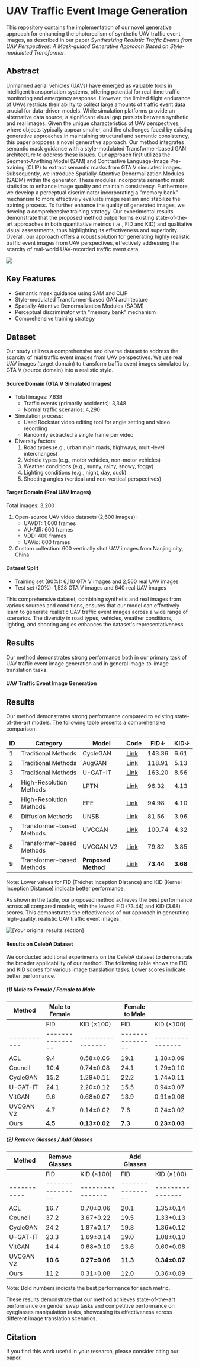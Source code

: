 # UAV Traffic Event Image Generation

This repository contains the implementation of our novel generative approach for enhancing the photorealism of synthetic UAV traffic event images, as described in our paper *Synthesizing Realistic Traffic Events from UAV Perspectives: A Mask-guided Generative Approach Based on Style-modulated Transformer*.  

## Abstract

Unmanned aerial vehicles (UAVs) have emerged as valuable tools in intelligent transportation systems, offering potential for real-time traffic monitoring and emergency response. However, the limited flight endurance of UAVs restricts their ability to collect large amounts of traffic event data crucial for data-driven models. While simulation platforms provide an alternative data source, a significant visual gap persists between synthetic and real images. Given the unique characteristics of UAV perspectives, where objects typically appear smaller, and the challenges faced by existing generative approaches in maintaining structural and semantic consistency, this paper proposes a novel generative approach. Our method integrates semantic mask guidance with a style-modulated Transformer-based GAN architecture to address these issues. Our approach first utilizes the Segment-Anything Model (SAM) and Contrastive Language-Image Pre-training (CLIP) to extract semantic masks from GTA V simulated images. Subsequently, we introduce Spatially-Attentive Denormalization Modules (SADM) within the generator. These modules incorporate semantic mask statistics to enhance image quality and maintain consistency. Furthermore, we develop a perceptual discriminator incorporating a "memory bank" mechanism to more effectively evaluate image realism and stabilize the training process. To further enhance the quality of generated images, we develop a comprehensive training strategy. Our experimental results demonstrate that the proposed method outperforms existing state-of-the-art approaches in both quantitative metrics (i.e., FID and KID) and qualitative visual assessments, thus highlighting its effectiveness and superiority. Overall, our approach offers a robust solution for generating highly realistic traffic event images from UAV perspectives, effectively addressing the scarcity of real-world UAV-recorded traffic event data.  

![](C:\Users\vvgod\Desktop\github\images\1.png)

## Key Features

- Semantic mask guidance using SAM and CLIP  
- Style-modulated Transformer-based GAN architecture  
- Spatially-Attentive Denormalization Modules (SADM)  
- Perceptual discriminator with "memory bank" mechanism  
- Comprehensive training strategy  

## Dataset

Our study utilizes a comprehensive and diverse dataset to address the scarcity of real traffic event images from UAV perspectives. We use real UAV images (target domain) to transform traffic event images simulated by GTA V (source domain) into a realistic style.  

#### Source Domain (GTA V Simulated Images)

- Total images: 7,638  
  - Traffic events (primarily accidents): 3,348  
  - Normal traffic scenarios: 4,290  
- Simulation process:  
  - Used Rockstar video editing tool for angle setting and video recording  
  - Randomly extracted a single frame per video  
- Diversity factors:  
  1. Road types (e.g., urban main roads, highways, multi-level interchanges)  
  2. Vehicle types (e.g., motor vehicles, non-motor vehicles)  
  3. Weather conditions (e.g., sunny, rainy, snowy, foggy)  
  4. Lighting conditions (e.g., night, day, dusk)  
  5. Shooting angles (vertical and non-vertical perspectives)  

#### Target Domain (Real UAV Images)

Total images: 3,200  

1. Open-source UAV video datasets (2,600 images):  
   - UAVDT: 1,000 frames  
   - AU-AIR: 600 frames  
   - VDD: 400 frames  
   - UAVid: 600 frames  
2. Custom collection: 600 vertically shot UAV images from Nanjing city, China  

#### Dataset Split

- Training set (80%): 6,110 GTA V images and 2,560 real UAV images  
- Test set (20%): 1,528 GTA V images and 640 real UAV images  

This comprehensive dataset, combining synthetic and real images from various sources and conditions, ensures that our model can effectively learn to generate realistic UAV traffic event images across a wide range of scenarios. The diversity in road types, vehicles, weather conditions, lighting, and shooting angles enhances the dataset's representativeness.  

## Results

Our method demonstrates strong performance both in our primary task of UAV traffic event image generation and in general image-to-image translation tasks.  

#### UAV Traffic Event Image Generation

## Results

Our method demonstrates strong performance compared to existing state-of-the-art models. The following table presents a comprehensive comparison:  

| ID   | Category                  | Model               | Code                                                         | FID↓      | KID↓     |
| ---- | ------------------------- | ------------------- | ------------------------------------------------------------ | --------- | -------- |
| 1    | Traditional Methods       | CycleGAN            | [Link](https://github.com/junyanz/pytorch-CycleGAN-and-pix2pix) | 143.36    | 6.61     |
| 2    | Traditional Methods       | AugGAN              | [Link](https://github.com/yuanmengzhixing/AugGAN-Cross-Domain-Adaptation-with-GAN-based-DataAugmentation) | 118.91    | 5.13     |
| 3    | Traditional Methods       | U-GAT-IT            | [Link](https://github.com/Lornatang/UGATIT-PyTorch)          | 163.20    | 8.56     |
| 4    | High-Resolution Methods   | LPTN                | [Link](https://github.com/csjliang/LPTN)                     | 96.32     | 4.13     |
| 5    | High-Resolution Methods   | EPE                 | [Link](https://github.com/isl-org/PhotorealismEnhancement)   | 94.98     | 4.10     |
| 6    | Diffusion Methods         | UNSB                | [Link](https://github.com/cyclomon/UNSB)                     | 81.56     | 3.96     |
| 7    | Transformer-based Methods | UVCGAN              | [Link](https://github.com/LS4GAN/uvcgan)                     | 100.74    | 4.32     |
| 8    | Transformer-based Methods | UVCGAN V2           | [Link](https://github.com/LS4GAN/uvcgan2)                    | 79.82     | 3.85     |
| 9    | Transformer-based Methods | **Proposed Method** | [Link](https://github.com/TRMetaGroup/UAV-Event-Photorealism) | **73.44** | **3.68** |

Note: Lower values for FID (Fréchet Inception Distance) and KID (Kernel Inception Distance) indicate better performance.  

As shown in the table, our proposed method achieves the best performance across all compared models, with the lowest FID (73.44) and KID (3.68) scores. This demonstrates the effectiveness of our approach in generating high-quality, realistic UAV traffic event images.  

![[Your original results section] ](C:\Users\vvgod\Desktop\github\images\2.png)



#### Results on CelebA Dataset

We conducted additional experiments on the CelebA dataset to demonstrate the broader applicability of our method. The following table shows the FID and KID scores for various image translation tasks. Lower scores indicate better performance.  

##### (1) Male to Female / Female to Male

| Method      | Male to Female   |                  | Female to Male   |                  |
| ----------- | ---------------- | ---------------- | ---------------- | ---------------- |
|             | FID              | KID (×100)       | FID              | KID (×100)       |
| ----------- | ---------------- | ---------------- | ---------------- | ---------------- |
| ACL         | 9.4              | 0.58±0.06        | 19.1             | 1.38±0.09        |
| Council     | 10.4             | 0.74±0.08        | 24.1             | 1.79±0.10        |
| CycleGAN    | 15.2             | 1.29±0.11        | 22.2             | 1.74±0.11        |
| U-GAT-IT    | 24.1             | 2.20±0.12        | 15.5             | 0.94±0.07        |
| VitGAN      | 9.6              | 0.68±0.07        | 13.9             | 0.91±0.08        |
| UVCGAN V2   | 4.7              | 0.14±0.02        | 7.6              | 0.24±0.02        |
| Ours        | **4.5**          | **0.13±0.02**    | **7.3**          | **0.23±0.03**    |

##### (2) Remove Glasses / Add Glasses

| Method      | Remove Glasses   |                  | Add Glasses      |                  |
| ----------- | ---------------- | ---------------- | ---------------- | ---------------- |
|             | FID              | KID (×100)       | FID              | KID (×100)       |
| ----------- | ---------------- | ---------------- | ---------------- | ---------------- |
| ACL         | 16.7             | 0.70±0.06        | 20.1             | 1.35±0.14        |
| Council     | 37.2             | 3.67±0.22        | 19.5             | 1.33±0.13        |
| CycleGAN    | 24.2             | 1.87±0.17        | 19.8             | 1.36±0.12        |
| U-GAT-IT    | 23.3             | 1.69±0.14        | 19.0             | 1.08±0.10        |
| VitGAN      | 14.4             | 0.68±0.10        | 13.6             | 0.60±0.08        |
| UVCGAN V2   | **10.6**         | **0.27±0.06**    | **11.3**         | **0.34±0.07**    |
| Ours        | 11.2             | 0.31±0.08        | 12.0             | 0.36±0.09        |

Note: Bold numbers indicate the best performance for each metric.  

These results demonstrate that our method achieves state-of-the-art performance on gender swap tasks and competitive performance on eyeglasses manipulation tasks, showcasing its effectiveness across different image translation scenarios.

## Citation

If you find this work useful in your research, please consider citing our paper.